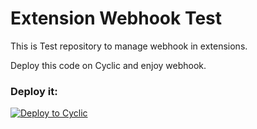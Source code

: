 # Extension Webhook Test

This is Test repository to manage webhook in extensions.

Deploy this code on Cyclic and enjoy webhook.


### Deploy it:

[![Deploy to Cyclic](https://deploy.cyclic.app/button.svg)](https://deploy.cyclic.app/)

